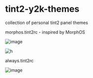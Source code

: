 # tint2-y2k-themes
collection of personal tint2 panel themes

morphos.tint2rc - inspired by MorphOS

![image](https://user-images.githubusercontent.com/61057195/165836844-67c903e8-13cd-4f83-958b-be6e3c727ccf.png)

![h](https://user-images.githubusercontent.com/61057195/165836191-c6465d64-a368-4f2a-a871-cc45596cc6c3.png)

always.tint2rc 

![image](https://user-images.githubusercontent.com/61057195/165836730-a1aa5d76-b492-475e-b952-31be58824be2.png)

